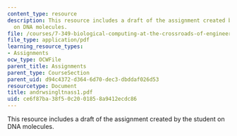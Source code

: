```yaml
---
content_type: resource
description: This resource includes a draft of the assignment created by the student
  on DNA molecules.
file: /courses/7-349-biological-computing-at-the-crossroads-of-engineering-and-science-spring-2005/ce6f87ba38f50c2001858a9412ecdc86_andrwsingltnass1.pdf
file_type: application/pdf
learning_resource_types:
- Assignments
ocw_type: OCWFile
parent_title: Assignments
parent_type: CourseSection
parent_uid: d94c4372-d364-6d70-dec3-dbddaf026d53
resourcetype: Document
title: andrwsingltnass1.pdf
uid: ce6f87ba-38f5-0c20-0185-8a9412ecdc86
---
```

This resource includes a draft of the assignment created by the student on DNA molecules.


